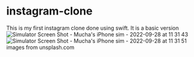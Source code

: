 # instagram-clone
This is my first instagram clone done using swift.
It is a basic version![Simulator Screen Shot - Mucha's iPhone sim - 2022-09-28 at 11 31 43](https://user-images.githubusercontent.com/69506217/192730499-0369d199-f983-4abe-9fc9-9839492d0d8e.png)
![Simulator Screen Shot - Mucha's iPhone sim - 2022-09-28 at 11 31 51](https://user-images.githubusercontent.com/69506217/192730557-8971086a-2d0f-4bda-b012-3ea2b93ac37b.png)
images from unsplash.com

